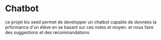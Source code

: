 # Chatbot
ce projet kix seed permet de developper un chatbot capable de données la prformance d'un élève en se basant sur ces notes et moyen. et nous faire des suggestions et des recommandations 
